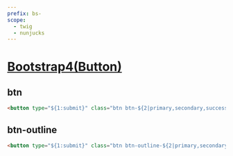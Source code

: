 ```yaml
---
prefix: bs-
scope: 
  - twig
  - nunjucks
---
```

[Bootstrap4(Button)](https://getbootstrap.com/docs/4.6/components/buttons/)
=====================

btn
---------------------

```html
<button type="${1:submit}" class="btn btn-${2|primary,secondary,success,info,warning,danger,light,dark,link|}">${3}</button>
```

btn-outline
---------------------

```html
<button type="${1:submit}" class="btn btn-outline-${2|primary,secondary,success,info,warning,danger,light,dark|}">${3}</button>
```
